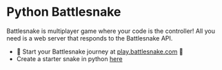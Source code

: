 # Python Battlesnake
Battlesnake is multiplayer game where your code is the controller! All you need is a web server that responds to the Battlesnake API.
- 🐍 Start your Battlesnake journey at [play.battlesnake.com](https://play.battlesnake.com) 💜
- Create a starter snake in python [here](https://github.com/BattlesnakeOfficial/starter-snake-python)